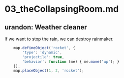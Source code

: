 # 03_theCollapsingRoom.md

## urandon: Weather cleaner
If we want to stop the rain, we can destroy rainmaker.
```javascript
    map.defineObject('rocket', {
    	'type': 'dynamic',
        'projectile': true,
        'behavior': function (me) { me.move('up'); }
    });
    map.placeObject(1, 2, 'rocket');
```
